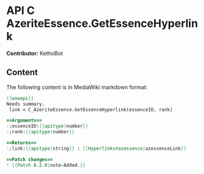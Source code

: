 # API C AzeriteEssence.GetEssenceHyperlink

**Contributor:** KethoBot

## Content

The following content is in MediaWiki markdown format:

```mediawiki
{{wowapi}}
Needs summary.
 link = C_AzeriteEssence.GetEssenceHyperlink(essenceID, rank)

==Arguments==
:;essenceID:{{apitype|number}}
:;rank:{{apitype|number}}

==Returns==
:;link:{{apitype|string}} : [[Hyperlinks#azessence|azessenceLink]]

==Patch changes==
* {{Patch 8.2.0|note=Added.}}
```
